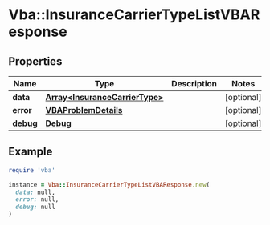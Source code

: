 # Vba::InsuranceCarrierTypeListVBAResponse

## Properties

| Name | Type | Description | Notes |
| ---- | ---- | ----------- | ----- |
| **data** | [**Array&lt;InsuranceCarrierType&gt;**](InsuranceCarrierType.md) |  | [optional] |
| **error** | [**VBAProblemDetails**](VBAProblemDetails.md) |  | [optional] |
| **debug** | [**Debug**](Debug.md) |  | [optional] |

## Example

```ruby
require 'vba'

instance = Vba::InsuranceCarrierTypeListVBAResponse.new(
  data: null,
  error: null,
  debug: null
)
```

